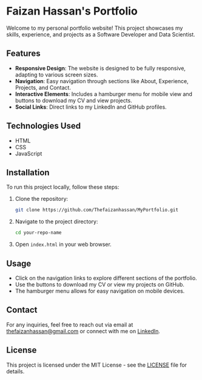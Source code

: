 # Faizan Hassan's Portfolio

Welcome to my personal portfolio website! This project showcases my skills, experience, and projects as a Software Developer and Data Scientist.

## Features

- **Responsive Design**: The website is designed to be fully responsive, adapting to various screen sizes.
- **Navigation**: Easy navigation through sections like About, Experience, Projects, and Contact.
- **Interactive Elements**: Includes a hamburger menu for mobile view and buttons to download my CV and view projects.
- **Social Links**: Direct links to my LinkedIn and GitHub profiles.

## Technologies Used

- HTML
- CSS
- JavaScript

## Installation

To run this project locally, follow these steps:

1. Clone the repository:
   ```bash
   git clone https://github.com/Thefaizanhassan/MyPortfolio.git
   ```
2. Navigate to the project directory:
   ```bash
   cd your-repo-name
   ```
3. Open `index.html` in your web browser.

## Usage

- Click on the navigation links to explore different sections of the portfolio.
- Use the buttons to download my CV or view my projects on GitHub.
- The hamburger menu allows for easy navigation on mobile devices.

## Contact

For any inquiries, feel free to reach out via email at [thefaizanhassan@gmail.com](mailto:thefaizanhassan@gmail.com) or connect with me on [LinkedIn](https://www.linkedin.com/in/thefaizanhassan/).

## License

This project is licensed under the MIT License - see the [LICENSE](LICENSE) file for details.
